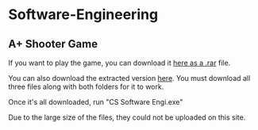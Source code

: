 # Software-Engineering
## A+ Shooter Game

If you want to play the game, you can download it [here as a .rar](https://drive.google.com/file/d/1dELQhZ1kchML72pOBxuDHQEtChaEMVmS/view?usp=share_link) file.

You can also download the extracted version [here](https://drive.google.com/drive/folders/1LXJ1XNP-jWbp3SCmsPfk3CHEXm4PS1Qh?usp=share_link). You must download all three files along with both folders for it to work.

Once it's all downloaded, run "CS Software Engi.exe"

Due to the large size of the files, they could not be uploaded on this site.
